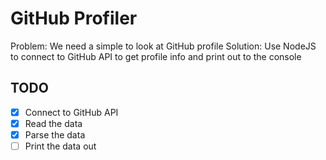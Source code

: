 # GitHub Profiler

Problem: We need a simple to look at GitHub profile
Solution: Use NodeJS to connect to GitHub API to
get profile info and print out to the console

## TODO

* [x] Connect to GitHub API
* [x] Read the data
* [x] Parse the data
* [ ] Print the data out
